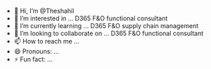 - 👋 Hi, I’m @Theshahil
- 👀 I’m interested in ... D365 F&O functional consultant
- 🌱 I’m currently learning ... D365 F&O supply chain management
- 💞️ I’m looking to collaborate on ... D365 F&O functional consultant
- 📫 How to reach me ...
- 😄 Pronouns: ...
- ⚡ Fun fact: ...

<!---
Theshahil/Theshahil is a ✨ special ✨ repository because its `README.md` (this file) appears on your GitHub profile.
You can click the Preview link to take a look at your changes.
--->
